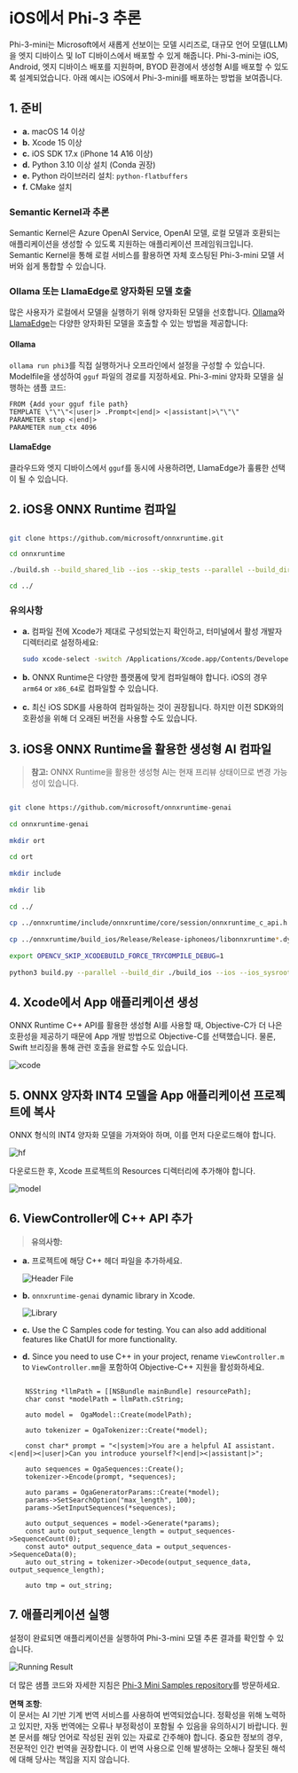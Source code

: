 # **iOS에서 Phi-3 추론**

Phi-3-mini는 Microsoft에서 새롭게 선보이는 모델 시리즈로, 대규모 언어 모델(LLM)을 엣지 디바이스 및 IoT 디바이스에서 배포할 수 있게 해줍니다. Phi-3-mini는 iOS, Android, 엣지 디바이스 배포를 지원하며, BYOD 환경에서 생성형 AI를 배포할 수 있도록 설계되었습니다. 아래 예시는 iOS에서 Phi-3-mini를 배포하는 방법을 보여줍니다.

## **1. 준비**

- **a.** macOS 14 이상
- **b.** Xcode 15 이상
- **c.** iOS SDK 17.x (iPhone 14 A16 이상)
- **d.** Python 3.10 이상 설치 (Conda 권장)
- **e.** Python 라이브러리 설치: `python-flatbuffers`
- **f.** CMake 설치

### Semantic Kernel과 추론

Semantic Kernel은 Azure OpenAI Service, OpenAI 모델, 로컬 모델과 호환되는 애플리케이션을 생성할 수 있도록 지원하는 애플리케이션 프레임워크입니다. Semantic Kernel을 통해 로컬 서비스를 활용하면 자체 호스팅된 Phi-3-mini 모델 서버와 쉽게 통합할 수 있습니다.

### Ollama 또는 LlamaEdge로 양자화된 모델 호출

많은 사용자가 로컬에서 모델을 실행하기 위해 양자화된 모델을 선호합니다. [Ollama](https://ollama.com)와 [LlamaEdge](https://llamaedge.com)는 다양한 양자화된 모델을 호출할 수 있는 방법을 제공합니다:

#### **Ollama**

`ollama run phi3`를 직접 실행하거나 오프라인에서 설정을 구성할 수 있습니다. Modelfile을 생성하여 `gguf` 파일의 경로를 지정하세요. Phi-3-mini 양자화 모델을 실행하는 샘플 코드:

```gguf
FROM {Add your gguf file path}
TEMPLATE \"\"\"<|user|> .Prompt<|end|> <|assistant|>\"\"\"
PARAMETER stop <|end|>
PARAMETER num_ctx 4096
```

#### **LlamaEdge**

클라우드와 엣지 디바이스에서 `gguf`를 동시에 사용하려면, LlamaEdge가 훌륭한 선택이 될 수 있습니다.

## **2. iOS용 ONNX Runtime 컴파일**

```bash

git clone https://github.com/microsoft/onnxruntime.git

cd onnxruntime

./build.sh --build_shared_lib --ios --skip_tests --parallel --build_dir ./build_ios --ios --apple_sysroot iphoneos --osx_arch arm64 --apple_deploy_target 17.5 --cmake_generator Xcode --config Release

cd ../

```

### **유의사항**

- **a.** 컴파일 전에 Xcode가 제대로 구성되었는지 확인하고, 터미널에서 활성 개발자 디렉터리로 설정하세요:

    ```bash
    sudo xcode-select -switch /Applications/Xcode.app/Contents/Developer
    ```

- **b.** ONNX Runtime은 다양한 플랫폼에 맞게 컴파일해야 합니다. iOS의 경우 `arm64` or `x86_64`로 컴파일할 수 있습니다.

- **c.** 최신 iOS SDK를 사용하여 컴파일하는 것이 권장됩니다. 하지만 이전 SDK와의 호환성을 위해 더 오래된 버전을 사용할 수도 있습니다.

## **3. iOS용 ONNX Runtime을 활용한 생성형 AI 컴파일**

> **참고:** ONNX Runtime을 활용한 생성형 AI는 현재 프리뷰 상태이므로 변경 가능성이 있습니다.

```bash

git clone https://github.com/microsoft/onnxruntime-genai
 
cd onnxruntime-genai
 
mkdir ort
 
cd ort
 
mkdir include
 
mkdir lib
 
cd ../
 
cp ../onnxruntime/include/onnxruntime/core/session/onnxruntime_c_api.h ort/include
 
cp ../onnxruntime/build_ios/Release/Release-iphoneos/libonnxruntime*.dylib* ort/lib
 
export OPENCV_SKIP_XCODEBUILD_FORCE_TRYCOMPILE_DEBUG=1
 
python3 build.py --parallel --build_dir ./build_ios --ios --ios_sysroot iphoneos --ios_arch arm64 --ios_deployment_target 17.5 --cmake_generator Xcode --cmake_extra_defines CMAKE_XCODE_ATTRIBUTE_CODE_SIGNING_ALLOWED=NO

```

## **4. Xcode에서 App 애플리케이션 생성**

ONNX Runtime C++ API를 활용한 생성형 AI를 사용할 때, Objective-C가 더 나은 호환성을 제공하기 때문에 App 개발 방법으로 Objective-C를 선택했습니다. 물론, Swift 브리징을 통해 관련 호출을 완료할 수도 있습니다.

![xcode](../../../../../translated_images/xcode.6c67033ca85b703e80cc51ecaa681fbcb6ac63cc0c256705ac97bc9ca039c235.ko.png)

## **5. ONNX 양자화 INT4 모델을 App 애플리케이션 프로젝트에 복사**

ONNX 형식의 INT4 양자화 모델을 가져와야 하며, 이를 먼저 다운로드해야 합니다.

![hf](../../../../../translated_images/hf.b99941885c6561bb3bcc0155d409e713db6d47b4252fb6991a08ffeefc0170ec.ko.png)

다운로드한 후, Xcode 프로젝트의 Resources 디렉터리에 추가해야 합니다.

![model](../../../../../translated_images/model.f0cb932ac2c7648211fbe5341ee1aa42b77cb7f956b6d9b084afb8fbf52927c7.ko.png)

## **6. ViewController에 C++ API 추가**

> **유의사항:**

- **a.** 프로젝트에 해당 C++ 헤더 파일을 추가하세요.

  ![Header File](../../../../../translated_images/head.2504a93b0be166afde6729fb193ebd14c5acb00a0bb6de1939b8a175b1f630fb.ko.png)

- **b.** `onnxruntime-genai` dynamic library in Xcode.

  ![Library](../../../../../translated_images/lib.86e12a925eb07e4e71a1466fa4f3ad27097e08505d25d34e98c33005d69b6f23.ko.png)

- **c.** Use the C Samples code for testing. You can also add additional features like ChatUI for more functionality.

- **d.** Since you need to use C++ in your project, rename `ViewController.m` to `ViewController.mm`을 포함하여 Objective-C++ 지원을 활성화하세요.

```objc

    NSString *llmPath = [[NSBundle mainBundle] resourcePath];
    char const *modelPath = llmPath.cString;

    auto model =  OgaModel::Create(modelPath);

    auto tokenizer = OgaTokenizer::Create(*model);

    const char* prompt = "<|system|>You are a helpful AI assistant.<|end|><|user|>Can you introduce yourself?<|end|><|assistant|>";

    auto sequences = OgaSequences::Create();
    tokenizer->Encode(prompt, *sequences);

    auto params = OgaGeneratorParams::Create(*model);
    params->SetSearchOption("max_length", 100);
    params->SetInputSequences(*sequences);

    auto output_sequences = model->Generate(*params);
    const auto output_sequence_length = output_sequences->SequenceCount(0);
    const auto* output_sequence_data = output_sequences->SequenceData(0);
    auto out_string = tokenizer->Decode(output_sequence_data, output_sequence_length);
    
    auto tmp = out_string;

```

## **7. 애플리케이션 실행**

설정이 완료되면 애플리케이션을 실행하여 Phi-3-mini 모델 추론 결과를 확인할 수 있습니다.

![Running Result](../../../../../translated_images/result.7ebd1fe614f809d776c46475275ec72e4ab898c4ec53ae62b29315c064ca6839.ko.jpg)

더 많은 샘플 코드와 자세한 지침은 [Phi-3 Mini Samples repository](https://github.com/Azure-Samples/Phi-3MiniSamples/tree/main/ios)를 방문하세요.

**면책 조항**:  
이 문서는 AI 기반 기계 번역 서비스를 사용하여 번역되었습니다. 정확성을 위해 노력하고 있지만, 자동 번역에는 오류나 부정확성이 포함될 수 있음을 유의하시기 바랍니다. 원본 문서를 해당 언어로 작성된 권위 있는 자료로 간주해야 합니다. 중요한 정보의 경우, 전문적인 인간 번역을 권장합니다. 이 번역 사용으로 인해 발생하는 오해나 잘못된 해석에 대해 당사는 책임을 지지 않습니다.